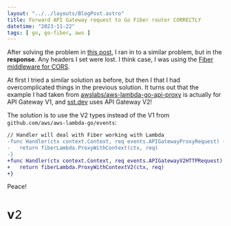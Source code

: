 ```yaml
---
layout: "../../layouts/BlogPost.astro"
title: Forward API Gateway request to Go Fiber router CORRECTLY
datetime: "2023-11-22"
tags: [ go, go-fiber, aws ]
---
```


After solving the problem in [this post](/blog/2023-11-17-forward-path-to-aws-lambda.md), I ran in to a similar problem, but in the **response**. Any headers I set were lost. I think case, I was using the [Fiber middleware for CORS](https://docs.gofiber.io/api/middleware/cors).

At first I tried a similar solution as before, but then I that I had overcomplicated things in the previous solution. It turns out that the example I had taken from [awslabs/aws-lambda-go-api-proxy](https://github.com/awslabs/aws-lambda-go-api-proxy#fiber) is actually for API Gateway V1, and [sst.dev](sst.dev) uses API Gateway V2!

The solution is to use the V2 types instead of the V1 from `github.com/aws/aws-lambda-go/events`:

```diff
// Handler will deal with Fiber working with Lambda
-func Handler(ctx context.Context, req events.APIGatewayProxyRequest) (events.APIGatewayProxyResponse, error) {
-	return fiberLambda.ProxyWithContext(ctx, req)
-}
+func Handler(ctx context.Context, req events.APIGatewayV2HTTPRequest) (events.APIGatewayV2HTTPResponse, error) {
+	return fiberLambda.ProxyWithContextV2(ctx, req)
+}
```

Peace!

# v𝟸